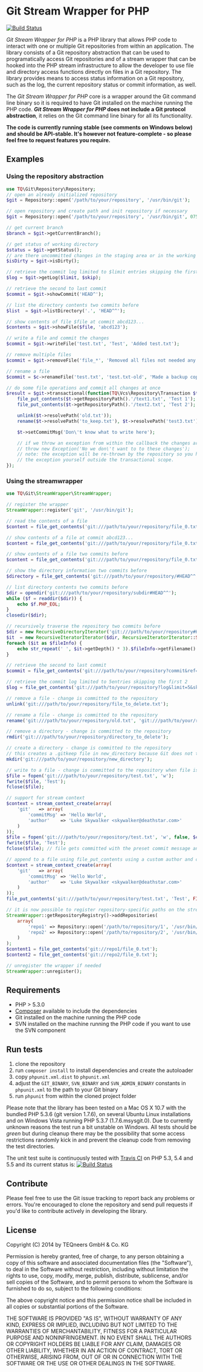 Git Stream Wrapper for PHP
=========================

[![Build Status](https://secure.travis-ci.org/teqneers/PHP-Stream-Wrapper-for-Git.png)](http://travis-ci.org/teqneers/PHP-Stream-Wrapper-for-Git)

*Git Stream Wrapper for PHP* is a PHP library that allows PHP code to interact with one or multiple Git repositories from within an application. The library consists of a Git repository abstraction that can be used to programatically access Git repositories and of a stream wrapper that can be hooked into the PHP stream infrastructure to allow the developer to use file and directory access functions directly on files in a Git repository. The library provides means to access status information on a Git repository, such as the log, the current repository status or commit information, as well.

The *Git Stream Wrapper for PHP* core is a wrapper around the Git command line binary so it is required to have Git installed on the machine running the PHP code. ***Git Stream Wrapper for PHP* does not include a Git protocol abstraction**, it relies on the Git command line binary for all its functionality.

**The code is currently running stable (see comments on Windows below) and should be API-stable. It's however not feature-complete - so please feel free to request features you require.**


Examples
--------

### Using the repository abstraction

```php
use TQ\Git\Repository\Repository;
// open an already initialized repository
$git = Repository::open('/path/to/your/repository', '/usr/bin/git');

// open repository and create path and init repository if necessary
$git = Repository::open('/path/to/your/repository', '/usr/bin/git', 0755);

// get current branch
$branch = $git->getCurrentBranch();

// get status of working directory
$status = $git->getStatus();
// are there uncommitted changes in the staging area or in the working directory
$isDirty = $git->isDirty();

// retrieve the commit log limited to $limit entries skipping the first $skip
$log = $git->getLog($limit, $skip);

// retrieve the second to last commit
$commit = $git->showCommit('HEAD^');

// list the directory contents two commits before
$list  = $git->listDirectory('.', 'HEAD^^');

// show contents of file $file at commit abcd123...
$contents = $git->showFile($file, 'abcd123');

// write a file and commit the changes
$commit = $git->writeFile('test.txt', 'Test', 'Added test.txt');

// remove multiple files
$commit = $git->removeFile('file_*', 'Removed all files not needed any more');

// rename a file
$commit = $c->renameFile('test.txt', 'test.txt-old', 'Made a backup copy');

// do some file operations and commit all changes at once
$result = $git->transactional(function(TQ\Vcs\Repository\Transaction $t) {
    file_put_contents($t->getRepositoryPath().'/text1.txt', 'Test 1');
    file_put_contents($t->getRepositoryPath().'/text2.txt', 'Test 2');

    unlink($t->resolvePath('old.txt'));
    rename($t->resolvePath('to_keep.txt'), $t->resolvePath('test3.txt'));

    $t->setCommitMsg('Don\'t know what to write here');

    // if we throw an exception from within the callback the changes are discarded
    // throw new Exception('No we don\'t want to to these changes');
    // note: the exception will be re-thrown by the repository so you have to catch
    // the exception yourself outside the transactional scope.
});
```

### Using the streamwrapper

```php
use TQ\Git\StreamWrapper\StreamWrapper;

// register the wrapper
StreamWrapper::register('git', '/usr/bin/git');

// read the contents of a file
$content = file_get_contents('git:///path/to/your/repository/file_0.txt');

// show contents of a file at commit abcd123...
$content = file_get_contents('git:///path/to/your/repository/file_0.txt#abcd123');

// show contents of a file two commits before
$content = file_get_contents('git:///path/to/your/repository/file_0.txt#HEAD^^');

// show the directory information two commits before
$directory = file_get_contents('git:///path/to/your/repository/#HEAD^^');

// list directory contents two commits before
$dir = opendir('git:///path/to/your/repository/subdir#HEAD^^');
while ($f = readdir($dir)) {
    echo $f.PHP_EOL;
}
closedir($dir);

// recursively traverse the repository two commits before
$dir = new RecursiveDirectoryIterator('git:///path/to/your/repository#HEAD^^');
$it  = new RecursiveIteratorIterator($dir, RecursiveIteratorIterator::SELF_FIRST);
foreach ($it as $fileInfo) {
    echo str_repeat(' ', $it->getDepth() * 3).$fileInfo->getFilename().PHP_EOL;
}

// retrieve the second to last commit
$commit = file_get_contents('git:///path/to/your/repository?commit&ref=HEAD^^');

// retrieve the commit log limited to 5entries skipping the first 2
$log = file_get_contents('git:///path/to/your/repository?log&limit=5&skip=2');

// remove a file - change is committed to the repository
unlink('git:///path/to/your/repository/file_to_delete.txt');

// rename a file - change is committed to the repository
rename('git:///path/to/your/repository/old.txt', 'git:///path/to/your/repository/new.txt');

// remove a directory - change is committed to the repository
rmdir('git:///path/to/your/repository/directory_to_delete');

// create a directory - change is committed to the repository
// this creates a .gitkeep file in new_directory because Git does not track directories
mkdir('git:///path/to/your/repository/new_directory');

// write to a file - change is committed to the repository when file is closed
$file = fopen('git:///path/to/your/repository/test.txt', 'w');
fwrite($file, 'Test');
fclose($file);

// support for stream context
$context = stream_context_create(array(
    'git'   => array(
        'commitMsg' => 'Hello World',
        'author'    => 'Luke Skywalker <skywalker@deathstar.com>'
    )
));
$file = fopen('git:///path/to/your/repository/test.txt', 'w', false, $context);
fwrite($file, 'Test');
fclose($file); // file gets committed with the preset commit message and author

// append to a file using file_put_contents using a custom author and commit message
$context = stream_context_create(array(
    'git'   => array(
        'commitMsg' => 'Hello World',
        'author'    => 'Luke Skywalker <skywalker@deathstar.com>'
    )
));
file_put_contents('git:///path/to/your/repository/test.txt', 'Test', FILE_APPEND, $context);

// it is now possible to register repository-specific paths on the stream wrapper
StreamWrapper::getRepositoryRegistry()->addRepositories(
    array(
        'repo1' => Repository::open('/path/to/repository/1', '/usr/bin/git', false),
        'repo2' => Repository::open('/path/to/repository/2', '/usr/bin/git', false),
    )
);
$content1 = file_get_contents('git://repo1/file_0.txt');
$content2 = file_get_contents('git://repo2/file_0.txt');

// unregister the wrapper if needed
StreamWrapper::unregister();
```

Requirements
------------

- PHP > 5.3.0
- [Composer](https://getcomposer.org) available to include the dependencies
- Git installed on the machine running the PHP code
- SVN installed on the machine running the PHP code if you want to use the SVN component

Run tests
---------

1. clone the repository
2. run `composer install` to install dependencies and create the autoloader
3. copy `phpunit.xml.dist` to `phpunit.xml`
4. adjust the `GIT_BINARY`, `SVN_BINARY` and `SVN_ADMIN_BINARY` constants in `phpunit.xml` to the path to your Git binary
5. run `phpunit` from within the cloned project folder

Please note that the library has been tested on a Mac OS X 10.7 with the bundled PHP 5.3.6 (git version 1.7.6), on several Ubuntu Linux installations and on Windows Vista running PHP 5.3.7 (1.7.6.msysgit.0). Due to currently unknown reasons the test run a bit unstable on Windows. All tests should be *green* but during cleanup there may be the possibility that some access restrictions randomly kick in and prevent the cleanup code from removing the test directories.

The unit test suite is continuously tested with [Travis CI](http://travis-ci.org/) on PHP 5.3, 5.4 and 5.5 and its current status is: [![Build Status](https://secure.travis-ci.org/teqneers/PHP-Stream-Wrapper-for-Git.png)](http://travis-ci.org/teqneers/PHP-Stream-Wrapper-for-Git)

Contribute
----------

Please feel free to use the Git issue tracking to report back any problems or errors. You're encouraged to clone the repository and send pull requests if you'd like to contribute actively in developing the library.

License
-------

Copyright (C) 2014 by TEQneers GmbH & Co. KG

Permission is hereby granted, free of charge, to any person obtaining a copy of this software and associated documentation files (the "Software"), to deal in the Software without restriction, including without limitation the rights to use, copy, modify, merge, publish, distribute, sublicense, and/or sell copies of the Software, and to permit persons to whom the Software is furnished to do so, subject to the following conditions:

The above copyright notice and this permission notice shall be included in all copies or substantial portions of the Software.

THE SOFTWARE IS PROVIDED "AS IS", WITHOUT WARRANTY OF ANY KIND, EXPRESS OR IMPLIED, INCLUDING BUT NOT LIMITED TO THE WARRANTIES OF MERCHANTABILITY, FITNESS FOR A PARTICULAR PURPOSE AND NONINFRINGEMENT. IN NO EVENT SHALL THE AUTHORS OR COPYRIGHT HOLDERS BE LIABLE FOR ANY CLAIM, DAMAGES OR OTHER LIABILITY, WHETHER IN AN ACTION OF CONTRACT, TORT OR OTHERWISE, ARISING FROM, OUT OF OR IN CONNECTION WITH THE SOFTWARE OR THE USE OR OTHER DEALINGS IN THE SOFTWARE.